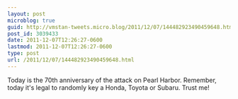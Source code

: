 ```yaml
---
layout: post
microblog: true
guid: http://vmstan-tweets.micro.blog/2011/12/07/144482923490459648.html
post_id: 3039433
date: 2011-12-07T12:26:27-0600
lastmod: 2011-12-07T12:26:27-0600
type: post
url: /2011/12/07/144482923490459648.html
---
```

Today is the 70th anniversary of the attack on Pearl Harbor. Remember, today it's legal to randomly key a Honda, Toyota or Subaru. Trust me!

